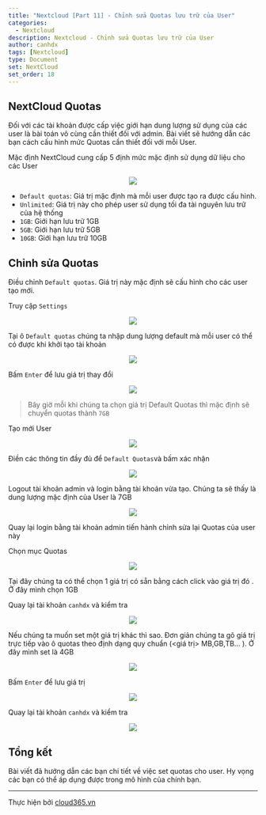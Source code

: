 ```yaml
---
title: "Nextcloud [Part 11] - Chỉnh sửa Quotas lưu trữ của User"
categories:
  - Nextcloud
description: Nextcloud - Chỉnh sửa Quotas lưu trữ của User
author: canhdx
tags: [Nextcloud]
type: Document
set: NextCloud
set_order: 18
---
```


## NextCloud Quotas
Đối với các tài khoản được cấp việc giới hạn dung lượng sử dụng của các user là bài toán vô cùng cần thiết đối với admin. Bài viết sẽ hướng dẫn các bạn cách cấu hình mức Quotas cần thiết đối với mỗi User.

Mặc định NextCloud cung cấp 5 định mức mặc định sử dụng dữ liệu cho các User
<p align="center">
<img src="/images/img-nextcloud/nextcloud-072.png">
</p>

- `Default quotas`: Giá trị mặc định mà mỗi user được tạo ra được cấu hình. 
- `Unlimited`: Giá trị này cho phép user sử dụng tối đa tài nguyên lưu trữ của hệ thống 
- `1GB`: Giới hạn lưu trữ 1GB 
- `5GB`: Giới hạn lưu trữ 5GB 
- `10GB`: Giới hạn lưu trữ 10GB 

## Chỉnh sửa Quotas

Điều chỉnh `Default quotas`. Giá trị này mặc định sẽ cấu hình cho các user tạo mới. 

Truy cập `Settings`
<p align="center">
<img src="/images/img-nextcloud/nextcloud-073.png">
</p>

Tại ô `Default quotas` chúng ta nhập dung lượng default mà mỗi user có thể có được khi khởi tạo tài khoản 
<p align="center">
<img src="/images/img-nextcloud/nextcloud-074.png">
</p>

Bấm `Enter` để lưu giá trị thay đổi
<p align="center">
<img src="/images/img-nextcloud/nextcloud-075.png">
</p>

> Bây giờ mỗi khi chúng ta chọn giá trị Default Quotas thì mặc định sẽ chuyển quotas thành `7GB`

Tạo mới User 
<p align="center">
<img src="/images/img-nextcloud/nextcloud-076.png">
</p>

Điền các thông tin đầy đủ để `Default Quotas`và bấm xác nhận
<p align="center">
<img src="/images/img-nextcloud/nextcloud-077.png">
</p>

Logout tài khoản admin và login bằng tài khoản vừa tạo. Chúng ta sẽ thấy là dung lượng mặc định của User là 7GB 

<p align="center">
<img src="/images/img-nextcloud/nextcloud-078.png">
</p>

Quay lại login bằng tài khoản admin tiến hành chỉnh sửa lại Quotas của user này 

Chọn mục Quotas
<p align="center">
<img src="/images/img-nextcloud/nextcloud-079.png">
</p>

Tại đây chúng ta có thể chọn 1 giá trị có sẵn bằng cách click vào giá trị đó . Ở đây mình chọn 1GB 

Quay lại tài khoản `canhdx` và kiểm tra 
<p align="center">
<img src="/images/img-nextcloud/nextcloud-080.png">
</p>

Nếu chúng ta muốn set một giá trị khác thì sao. Đơn giản chúng ta gõ giá trị trực tiếp vào ô quotas theo định dạng quy chuẩn (<giá trị> MB,GB,TB... ). Ở đây mình set là 4GB
<p align="center">
<img src="/images/img-nextcloud/nextcloud-081.png">
</p>

Bấm `Enter` để lưu giá trị
<p align="center">
<img src="/images/img-nextcloud/nextcloud-082.png">
</p>

Quay lại tài khoản `canhdx` và kiểm tra 
<p align="center">
<img src="/images/img-nextcloud/nextcloud-083.png">
</p>

## Tổng kết

Bài viết đã hướng dẫn các bạn chi tiết về việc set quotas cho user. Hy vọng các bạn có thể áp dụng được trong mô hình của chính bạn. 

---

Thực hiện bởi <a href="https://cloud365.vn/" target="_blank">cloud365.vn</a>
